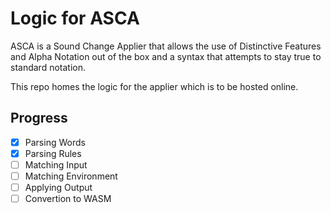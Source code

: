 # Logic for ASCA

ASCA is a Sound Change Applier that allows the use of Distinctive Features and Alpha Notation out of the box and a syntax that attempts to stay true to standard notation.

This repo homes the logic for the applier which is to be hosted online.

## Progress
- [x] Parsing Words
- [x] Parsing Rules
- [ ] Matching Input 
- [ ] Matching Environment
- [ ] Applying Output 
- [ ] Convertion to WASM 
